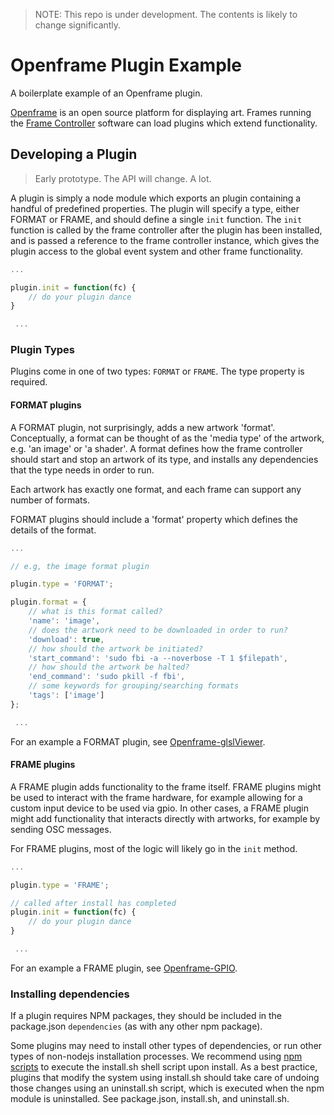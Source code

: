 > NOTE: This repo is under development. The contents is likely to change significantly.

# Openframe Plugin Example

A boilerplate example of an Openframe plugin.

[Openframe](http://openframe.io) is an open source platform for displaying art. Frames running the [Frame Controller](https://github.com/OpenframeProject/Openframe-FrameController) software can load plugins which extend functionality.

## Developing a Plugin

> Early prototype. The API will change. A lot.

A plugin is simply a node module which exports an plugin containing a handful of predefined properties.
The plugin will specify a type, either FORMAT or FRAME, and should define a single `init` function. The `init` function is called by the frame controller after the plugin has been installed, and is passed a reference to the frame controller instance, which gives the plugin access to the global event system and other frame functionality.

```javascript
...

plugin.init = function(fc) {
    // do your plugin dance
}

 ...
```

### Plugin Types

Plugins come in one of two types: `FORMAT` or `FRAME`. The type property is required.

#### FORMAT plugins

A FORMAT plugin, not surprisingly, adds a new artwork 'format'. Conceptually, a format can be thought of as the 'media type' of the artwork, e.g. 'an image' or 'a shader'. A format defines how the frame controller should start and stop an artwork of its type, and installs any dependencies that the type needs in order to run. 

Each artwork has exactly one format, and each frame can support any number of formats.

FORMAT plugins should include a 'format' property which defines the details of the format.

```javascript
...

// e.g, the image format plugin

plugin.type = 'FORMAT';

plugin.format = {
    // what is this format called?
    'name': 'image',
    // does the artwork need to be downloaded in order to run?
    'download': true,
    // how should the artwork be initiated?
    'start_command': 'sudo fbi -a --noverbose -T 1 $filepath',
    // how should the artwork be halted?
    'end_command': 'sudo pkill -f fbi',
    // some keywords for grouping/searching formats
    'tags': ['image']
};

 ...
```

For an example a FORMAT plugin, see [Openframe-glslViewer](https://github.com/OpenframeProject/Openframe-glslViewer).

#### FRAME plugins

A FRAME plugin adds functionality to the frame itself. FRAME plugins might be used to interact with the frame hardware, for example allowing for a custom input device to be used via gpio. In other cases, a FRAME plugin might add functionality that interacts directly with artworks, for example by sending OSC messages.

For FRAME plugins, most of the logic will likely go in the `init` method.

```javascript
...

plugin.type = 'FRAME';

// called after install has completed
plugin.init = function(fc) {
    // do your plugin dance
}

 ...
```

For an example a FRAME plugin, see [Openframe-GPIO](https://github.com/OpenframeProject/Openframe-GPIO).

### Installing dependencies

If a plugin requires NPM packages, they should be included in the package.json `dependencies` (as with any other npm package).

Some plugins may need to install other types of dependencies, or run other types of non-nodejs installation processes. We recommend using [npm scripts](https://docs.npmjs.com/misc/scripts) to execute the install.sh shell script upon install. As a best practice, plugins that modify the system using install.sh should take care of undoing those changes using an uninstall.sh script, which is executed when the npm module is uninstalled. See package.json, install.sh, and uninstall.sh.
